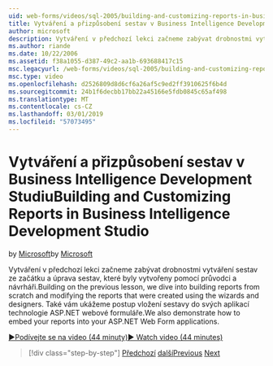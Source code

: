 ```yaml
---
uid: web-forms/videos/sql-2005/building-and-customizing-reports-in-business-intelligence-development-studio
title: Vytváření a přizpůsobení sestav v Business Intelligence Development Studio | Dokumentace Microsoftu
author: microsoft
description: Vytváření v předchozí lekci začneme zabývat drobnostmi vytváření sestav ze začátku a úprava sestav, které byly vytvořeny pomocí průvodci a návrháři. Jsme...
ms.author: riande
ms.date: 10/22/2006
ms.assetid: f38a1055-d387-49c2-aa1b-693688417c15
msc.legacyurl: /web-forms/videos/sql-2005/building-and-customizing-reports-in-business-intelligence-development-studio
msc.type: video
ms.openlocfilehash: d2526809d8d6cf6a26af5c9ed2ff3910625f6b4d
ms.sourcegitcommit: 24b1f6decbb17bb22a45166e5fdb0845c65af498
ms.translationtype: MT
ms.contentlocale: cs-CZ
ms.lasthandoff: 03/01/2019
ms.locfileid: "57073495"
---
```

<a name="building-and-customizing-reports-in-business-intelligence-development-studio"></a><span data-ttu-id="84997-104">Vytváření a přizpůsobení sestav v Business Intelligence Development Studiu</span><span class="sxs-lookup"><span data-stu-id="84997-104">Building and Customizing Reports in Business Intelligence Development Studio</span></span>
====================
<span data-ttu-id="84997-105">by [Microsoft](https://github.com/microsoft)</span><span class="sxs-lookup"><span data-stu-id="84997-105">by [Microsoft](https://github.com/microsoft)</span></span>

<span data-ttu-id="84997-106">Vytváření v předchozí lekci začneme zabývat drobnostmi vytváření sestav ze začátku a úprava sestav, které byly vytvořeny pomocí průvodci a návrháři.</span><span class="sxs-lookup"><span data-stu-id="84997-106">Building on the previous lesson, we dive into building reports from scratch and modifying the reports that were created using the wizards and designers.</span></span> <span data-ttu-id="84997-107">Také vám ukážeme postup vložení sestavy do svých aplikací technologie ASP.NET webové formuláře.</span><span class="sxs-lookup"><span data-stu-id="84997-107">We also demonstrate how to embed your reports into your ASP.NET Web Form applications.</span></span>

[<span data-ttu-id="84997-108">&#9654;Podívejte se na video (44 minuty)</span><span class="sxs-lookup"><span data-stu-id="84997-108">&#9654; Watch video (44 minutes)</span></span>](https://channel9.msdn.com/Blogs/ASP-NET-Site-Videos/building-and-customizing-reports-in-business-intelligence-development-studio)

> [!div class="step-by-step"]
> <span data-ttu-id="84997-109">[Předchozí](getting-started-with-reporting-services.md)
> [další](creating-and-using-stored-procedures.md)</span><span class="sxs-lookup"><span data-stu-id="84997-109">[Previous](getting-started-with-reporting-services.md)
[Next](creating-and-using-stored-procedures.md)</span></span>

